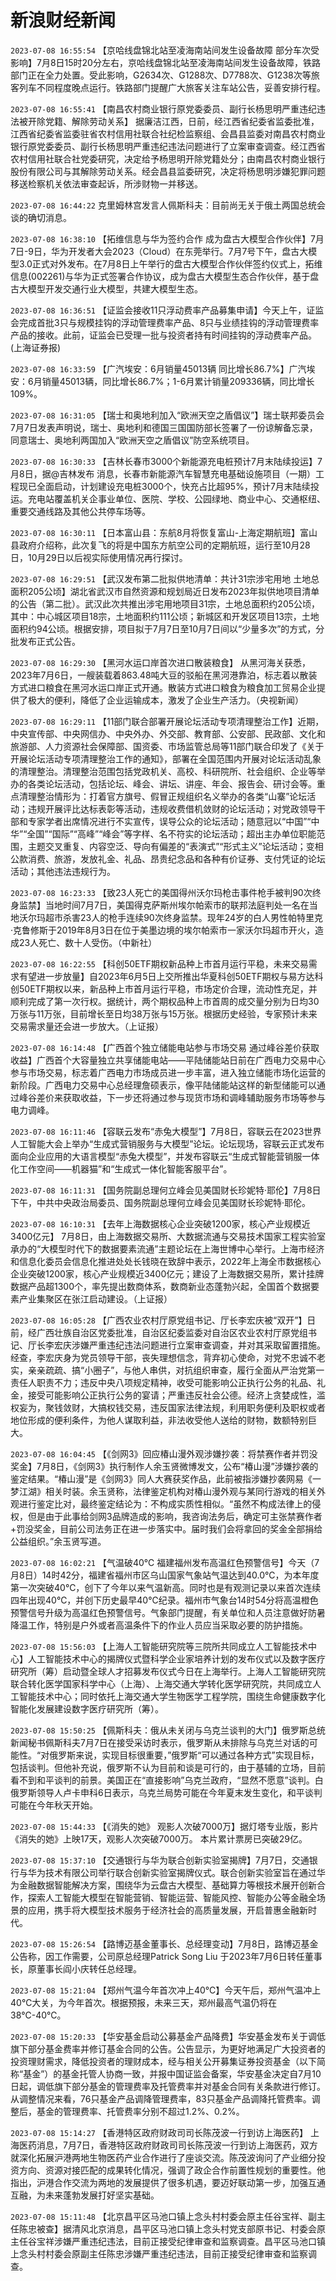 # 新浪财经新闻
`2023-07-08 16:55:54` 【京哈线盘锦北站至凌海南站间发生设备故障 部分车次受影响】7月8日15时20分左右，京哈线盘锦北站至凌海南站间发生设备故障，铁路部门正在全力处置。受此影响，G2634次、G1288次、D7788次、G1238次等旅客列车不同程度晚点运行。铁路部门提醒广大旅客关注车站公告，妥善安排行程。

`2023-07-08 16:55:41` 【南昌农村商业银行原党委委员、副行长杨思明严重违纪违法被开除党籍、解除劳动关系】 据廉洁江西，日前，经江西省纪委省监委批准，江西省纪委省监委驻省农村信用社联合社纪检监察组、会昌县监委对南昌农村商业银行原党委委员、副行长杨思明严重违纪违法问题进行了立案审查调查。经江西省农村信用社联合社党委研究，决定给予杨思明开除党籍处分；由南昌农村商业银行股份有限公司与其解除劳动关系。经会昌县监委研究，决定将杨思明涉嫌犯罪问题移送检察机关依法审查起诉，所涉财物一并移送。

`2023-07-08 16:44:22` 克里姆林宫发言人佩斯科夫：目前尚无关于俄土两国总统会谈的确切消息。

`2023-07-08 16:38:10` 【拓维信息与华为签约合作 成为盘古大模型合作伙伴】7月7日-9日，华为开发者大会2023（Cloud）在东莞举行。7月7号下午，盘古大模型3.0正式对外发布。在7月8日上午举行的盘古大模型合作伙伴签约仪式上，拓维信息(002261)与华为正式签署合作协议，成为盘古大模型生态合作伙伴，基于盘古大模型开发交通行业大模型，共建大模型生态。

`2023-07-08 16:36:51` 【证监会接收11只浮动费率产品募集申请】今天上午，证监会完成首批3只与规模挂钩的浮动管理费率产品、8只与业绩挂钩的浮动管理费率产品的接收。此前，证监会已受理一批与投资者持有时间挂钩的浮动费率产品。 (上海证券报)

`2023-07-08 16:33:59` 【广汽埃安：6月销量45013辆 同比增长86.7%】广汽埃安：6月销量45013辆，同比增长86.7%；1-6月累计销量209336辆，同比增长109%。

`2023-07-08 16:31:05` 【瑞士和奥地利加入“欧洲天空之盾倡议”】瑞士联邦委员会7月7日发表声明说，瑞士、奥地利和德国三国国防部长签署了一份谅解备忘录，同意瑞士、奥地利两国加入“欧洲天空之盾倡议”防空系统项目。

`2023-07-08 16:30:33` 【吉林长春市3000个新能源充电桩预计7月末陆续投运】7月8日，据@吉林发布 消息，长春市新能源汽车智慧充电基础设施项目（一期）工程现已全面启动，计划建设充电桩3000个，快充占比超95%，预计7月末陆续投运。充电站覆盖机关企事业单位、医院、学校、公园绿地、商业中心、交通枢纽、重要交通线路及其他公共停车场等。

`2023-07-08 16:30:11` 【日本富山县：东航8月将恢复富山-上海定期航班】富山县政府介绍称，此次复飞的将是中国东方航空公司的定期航班，运行至10月28日，10月29日以后视实际使用情况再行探讨。

`2023-07-08 16:29:51` 【武汉发布第二批拟供地清单：共计31宗涉宅用地 土地总面积205公顷】湖北省武汉市自然资源和规划局近日发布2023年拟供地项目清单的公告（第二批）。武汉此次共推出涉宅用地项目31宗，土地总面积约205公顷，其中：中心城区项目18宗，土地面积约111公顷；新城区和开发区项目13宗，土地面积约94公顷。根据安排，项目拟于7月7日至10月7日间以“少量多次”的方式，分批发布正式公告。

`2023-07-08 16:29:30` 【黑河水运口岸首次进口散装粮食】 从黑河海关获悉，2023年7月6日，一艘装载着863.48吨大豆的驳船在黑河港靠泊，标志着以散装方式进口粮食在黑河水运口岸正式开通。散装方式进口粮食为粮食加工贸易企业提供了极大的便利，降低了企业运输成本，激发了企业生产活力。（央视新闻）

`2023-07-08 16:29:11` 【11部门联合部署开展论坛活动专项清理整治工作】近期，中央宣传部、中央网信办、中央外办、外交部、教育部、公安部、民政部、文化和旅游部、人力资源社会保障部、国资委、市场监管总局等11部门联合印发了《关于开展论坛活动专项清理整治工作的通知》，部署在全国范围内开展对论坛活动乱象的清理整治。清理整治范围包括党政机关、高校、科研院所、社会组织、企业等举办的各类论坛活动，包括论坛、峰会、讲坛、讲座、年会、报告会、研讨会等。重点清理整治情形为：打着官方旗号、假冒正规组织名义举办的各类“山寨”论坛活动；违规开展评比达标表彰等活动，违规收费借机敛财的论坛活动；对党政领导干部和专家学者出席情况进行不实宣传，误导公众的论坛活动；随意冠以“中国”“中华”“全国”“国际”“高峰”“峰会”等字样、名不符实的论坛活动；超出主办单位职能范围，主题交叉重复、内容空泛、导向有偏差的“表演式”“形式主义”论坛活动；变相公款消费、旅游，发放礼金、礼品、昂贵纪念品和各种有价证券、支付凭证的论坛活动；其他违法违规行为。

`2023-07-08 16:23:33` 【致23人死亡的美国得州沃尔玛枪击事件枪手被判90次终身监禁】当地时间7月7日，美国得克萨斯州埃尔帕索市的联邦法庭判处一名在当地沃尔玛超市杀害23人的枪手连续90次终身监禁。现年24岁的白人男性帕特里克·克鲁修斯于2019年8月3日在位于美墨边境的埃尔帕索市一家沃尔玛超市开火，造成23人死亡、数十人受伤。（中新社）

`2023-07-08 16:22:55` 【科创50ETF期权新品种上市首月运行平稳，未来交易需求有望进一步放量】自2023年6月5日上交所推出华夏科创50ETF期权与易方达科创50ETF期权以来，新品种上市首月运行平稳，市场定价合理，流动性充足，并顺利完成了第一次行权。据统计，两个期权品种上市首周的成交量分别为日均30万张与11万张，目前增长至日均38万张与15万张。根据历史经验，专家预计未来交易需求量还会进一步放大。（上证报）

`2023-07-08 16:14:48` 【广西首个独立储能电站参与市场交易 通过峰谷差价获取收益】广西首个大容量独立共享储能电站——平陆储能站日前在广西电力交易中心参与市场交易，标志着广西电力市场成员进一步丰富，进入独立储能市场化运营的新阶段。广西电力交易中心总经理詹硕表示，像平陆储能站这样的新型储能可以通过峰谷差价来获取收益，下一步还将通过参与现货市场和调峰辅助服务市场等参与电力调峰。

`2023-07-08 16:11:46` 【容联云发布“赤兔大模型”】7月8日，容联云在2023世界人工智能大会上举办“生成式营销服务与大模型”论坛。论坛现场，容联云正式发布面向企业应用的大语言模型“赤兔大模型”，并发布容联云“生成式智能营销服一体化工作空间——机器猫”和“生成式一体化智能客服平台”。

`2023-07-08 16:11:31` 【国务院副总理何立峰会见美国财长珍妮特·耶伦】7月8日下午，中共中央政治局委员、国务院副总理何立峰会见美国财长珍妮特·耶伦。

`2023-07-08 16:10:31` 【去年上海数据核心企业突破1200家，核心产业规模近3400亿元】 7月8日，由上海数据交易所、大数据流通与交易技术国家工程实验室承办的“大模型时代下的数据要素流通”主题论坛在上海世博中心举行。上海市经济和信息化委员会信息化推进处处长钱晓在致辞中表示，2022年上海全市数据核心企业突破1200家，核心产业规模近3400亿元；建设了上海数据交易所，累计挂牌数据产品超1300个，率先提出数商体系，数商新业态蓬勃兴起，全国首个数据要素产业集聚区在张江启动建设。（上证报）

`2023-07-08 16:05:28` 【广西农业农村厅原党组书记、厅长李宏庆被“双开”】日前，经广西壮族自治区党委批准，自治区纪委监委对自治区农业农村厅原党组书记、厅长李宏庆涉嫌严重违纪违法问题进行立案审查调查，并对其采取留置措施。经查，李宏庆身为党员领导干部，丧失理想信念，背弃初心使命，对党不忠诚不老实，亲亲疏疏、搞“小圈子”，与他人串供，对抗组织审查，履行全面从严治党第一责任人职责不力；违反中央八项规定精神，收受可能影响公正执行公务的礼品、礼金，接受可能影响公正执行公务的宴请；严重违反社会公德。经济上贪婪成性，滥权妄为，聚钱敛财，大搞权钱交易，违反国家法律法规，利用职务便利及职权或者地位形成的便利条件，为他人谋取利益，非法收受他人送给的财物，数额特别巨大。

`2023-07-08 16:04:45` 【《剑网3》回应椿山漫外观涉嫌抄袭：将禁赛作者并罚没奖金】7月8日，《剑网3》执行制作人余玉贤微博发文，公布“椿山漫”涉嫌抄袭的鉴定结果。“椿山漫”是《剑网3》同人大赛获奖作品，此前被指涉嫌抄袭网易《一梦江湖》相关时装。余玉贤称，法律鉴定机构对椿山漫外观与某同行游戏的相关外观进行鉴定比对，最终鉴定结论为：不构成实质性相似。“虽然不构成法律上的侵权，但是由于此事给剑网3品牌造成的影响，我咨询法务后，确定可主张禁赛作者+罚没奖金，目前公司法务正在进一步落实中。届时我们会将拿回的奖金全部捐给公益组织。”余玉贤写道。

`2023-07-08 16:02:21` 【气温破40℃ 福建福州发布高温红色预警信号】今天（7月8日）14时42分，福建省福州市区乌山国家气象站气温达到40.0℃，为本年度第一次突破40℃，创下了今年以来气温新高。同时也是有观测记录以来首次连续四年出现40℃，并创下历史最早40℃纪录。福州市气象台14时54分将高温橙色预警信号升级为高温红色预警信号。气象部门提醒，有关单位和人员注意做好防暑降温工作，特别是户外或者高温条件下的作业人员应当采取必要的防护措施。

`2023-07-08 15:56:03` 【上海人工智能研究院等三院所共同成立人工智能技术中心】人工智能技术中心的揭牌仪式暨科学企业家培养计划的发布仪式以及数字医疗研究所（筹）启动暨全球人才招募发布仪式今日在上海举行。上海人工智能研究院联合转化医学国家科学中心（上海）、上海交通大学转化医学研究院，共同成立人工智能技术中心；同时依托上海交通大学生物医学工程学院，围绕生命健康数字化智能化发展建设数字医疗研究所（筹）。

`2023-07-08 15:50:25` 【佩斯科夫：俄从未关闭与乌克兰谈判的大门】俄罗斯总统新闻秘书佩斯科夫7月7日在接受采访时表示，俄罗斯从未排除与乌克兰对话的可能性。“对俄罗斯来说，实现目标很重要，”俄罗斯“可以通过各种方式”实现目标，包括谈判。但他补充说，俄罗斯不认为目前和谈是可行的，由于基辅的立场，目前看不到和平谈判的前景。美国正在“直接影响”乌克兰政府，“显然不愿意”谈判。白俄罗斯领导人卢卡申科6日表示，乌克兰局势可能在今年夏末发生变化，和平谈判可能在今年秋天开始。

`2023-07-08 15:44:33` 【《消失的她》  观影人次破7000万】据灯塔专业版，影片《消失的她》上映17天，观影人次突破7000万。 本片累计票房已突破29亿。

`2023-07-08 15:37:10` 【交通银行与华为联合创新实验室揭牌】7月7日，交通银行与华为技术有限公司举行联合创新实验室揭牌仪式。联合创新实验室旨在通过华为金融数据智能解决方案，围绕华为云盘古大模型、基础算力等根技术展开创新合作，探索人工智能大模型在智能营销、智能运营、智能风控、智能办公等金融全场景的应用，携手将大模型技术服务于经济社会的高质量发展，开启普惠金融新时代。

`2023-07-08 15:26:54` 【路博迈基金董事长、总经理变动】7月8日，路博迈基金公告称，因工作需要，公司原总经理Patrick Song Liu 于2023年7月6日转任董事长，原董事长阎小庆转任总经理。

`2023-07-08 15:21:04` 【郑州气温今年首次冲上40℃】今天午后，郑州气温冲上40℃大关，为今年首次。根据预报，未来三天，郑州最高气温仍将在38℃-40℃。

`2023-07-08 15:20:33` 【华安基金启动公募基金产品降费】华安基金发布关于调低旗下部分基金费率并修订基金合同的公告。公告显示，为更好地满足广大投资者的投资理财需求，降低投资者的理财成本，经与相关公开募集证券投资基金（以下简称“基金”）的基金托管人协商一致，并报中国证监会备案，华安基金决定自7月10日起，调低旗下部分基金的管理费率及托管费率并对基金合同有关条款进行修订。从调整情况来看，76只基金产品调降管理费率，83只基金产品调降托管费率。调整后，基金的管理费率、托管费率分别不超过1.2%、0.2%。

`2023-07-08 15:14:27` 【香港特区政府财政司司长陈茂波一行到访上海医药】 上海医药消息，7月7日，香港特区政府财政司司长陈茂波一行到访上海医药，双方就深化拓展沪港两地生物医药产业合作进行了座谈交流。陈茂波询问了产业细分投资方向、资源对接匹配的成果转化情况，强调了政企合作前置性规划的重要性。他指出，沪港合作交流为两地的发展提供了很多机遇，要迈好联动第一步，加强互通互融，为未来蓬勃发展打好坚实基础。

`2023-07-08 15:11:48` 【北京昌平区马池口镇上念头村村委会原主任谷宝祥、副主任陈忠被查】据清风北京消息，昌平区马池口镇上念头村党支部原书记、村委会原主任谷宝祥涉嫌严重违纪违法，目前正接受纪律审查和监察调查。昌平区马池口镇上念头村村委会原副主任陈忠涉嫌严重违纪违法，目前正接受纪律审查和监察调查。


